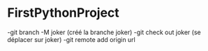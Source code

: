 # FirstPythonProject
-git branch -M joker (créé la branche joker) 
-git check out joker (se déplacer sur joker) 
-git remote add origin url
